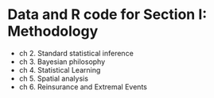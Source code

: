 # Data and R code for Section I: Methodology

 - ch 2. Standard statistical inference
 - ch 3. Bayesian philosophy
 - ch 4. Statistical Learning
 - ch 5. Spatial analysis
 - ch 6. Reinsurance and Extremal Events
